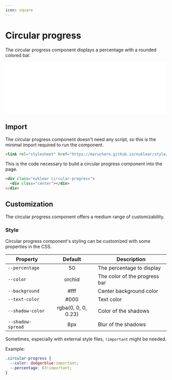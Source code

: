 ```yaml
---
icon: square
---
```

# Circular progress

The circular progress component displays a percentage with a rounded colored bar.

<style>
  iframe {
    width: 100%;
    aspect-ratio: 19/6;
    height: max-content;
    border: 0;
  }
</style>
<iframe src="/demos/circular-progress.html" title="Circular progress demo"></iframe>
<br/>

## Import

The circular progress component doesn't need any script, so this is the minimal import required to run the component.

```html
<link rel="stylesheet" href="https://maruchero.github.io/nuklear/style/circular-progress.css">
```

This is the code necessary to build a circular progress component into the page.

```html
<div class="nuklear circular-progress">
  <div class="center"></div>
</div>
```

## Customization

The circular progress component offers a medium range of customizability.

### Style

Circular progress component's styling can be customized with some properties in the CSS.

Property | Default | Description
---|:---:|---
`--percentage` | 50 | The percentage to display
`--color` | orchid | The color of the progress bar
`--background` | #fff | Center background color
`--text-color` | #000 | Text color
`--shadow-color` | rgba(0, 0, 0, 0.23) | Color of the shadows
`--shadow-spread` | 8px | Blur of the shadows

Sometimes, especially with external style files, `!important` might be needed.

Example:
```css
.circular-progress {
  --color: dodgerblue!important;
  --percentage: 63!important;
}
```
